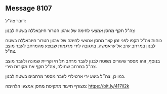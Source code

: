 ## Message 8107

דובר צה"ל:

צה"ל תקף מחסן אמצעי לחימה של ארגון הטרור חיזבאללה בשטח לבנון

כוחות צה"ל תקפו לפני זמן קצר מחסן אמצעי לחימה של ארגון הטרור חיזבאללה בשטח לבנון במרחב ערב אל עראמשה, בתגובה לירי מרגמות שבוצע מהמרחב לעבר מוצב צה"ל. 

בנוסף, זוהו מספר שיגורים משטח לבנון לעבר מרחב תל חי וקריית שמונה ולעבר מוצב צה"ל במרחב שתולה, צה"ל תקף את מקורות הירי.

כמו כן, צה״ל ביצע ירי ארטילרי לעבר מספר מרחבים בשטח לבנון.

מצורף תיעוד מתקיפת מחסן אמצעי הלחימה: https://bit.ly/417il2k

